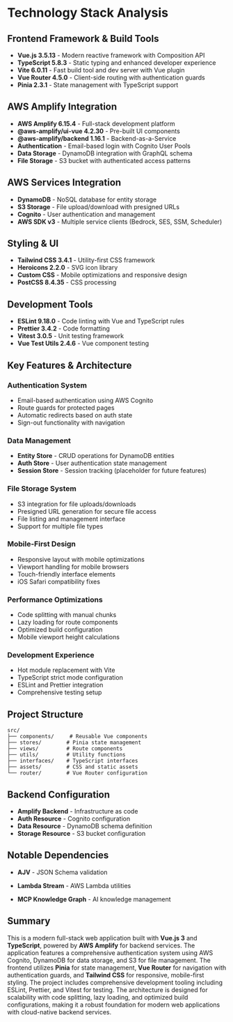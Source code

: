 # Technology Stack Analysis

## Frontend Framework & Build Tools
- **Vue.js 3.5.13** - Modern reactive framework with Composition API
- **TypeScript 5.8.3** - Static typing and enhanced developer experience
- **Vite 6.0.11** - Fast build tool and dev server with Vue plugin
- **Vue Router 4.5.0** - Client-side routing with authentication guards
- **Pinia 2.3.1** - State management with TypeScript support

## AWS Amplify Integration
- **AWS Amplify 6.15.4** - Full-stack development platform
- **@aws-amplify/ui-vue 4.2.30** - Pre-built UI components
- **@aws-amplify/backend 1.16.1** - Backend-as-a-Service
- **Authentication** - Email-based login with Cognito User Pools
- **Data Storage** - DynamoDB integration with GraphQL schema
- **File Storage** - S3 bucket with authenticated access patterns

## AWS Services Integration
- **DynamoDB** - NoSQL database for entity storage
- **S3 Storage** - File upload/download with presigned URLs
- **Cognito** - User authentication and management
- **AWS SDK v3** - Multiple service clients (Bedrock, SES, SSM, Scheduler)



## Styling & UI
- **Tailwind CSS 3.4.1** - Utility-first CSS framework
- **Heroicons 2.2.0** - SVG icon library
- **Custom CSS** - Mobile optimizations and responsive design
- **PostCSS 8.4.35** - CSS processing

## Development Tools
- **ESLint 9.18.0** - Code linting with Vue and TypeScript rules
- **Prettier 3.4.2** - Code formatting
- **Vitest 3.0.5** - Unit testing framework
- **Vue Test Utils 2.4.6** - Vue component testing

## Key Features & Architecture

### Authentication System
- Email-based authentication using AWS Cognito
- Route guards for protected pages
- Automatic redirects based on auth state
- Sign-out functionality with navigation

### Data Management
- **Entity Store** - CRUD operations for DynamoDB entities
- **Auth Store** - User authentication state management
- **Session Store** - Session tracking (placeholder for future features)

### File Storage System
- S3 integration for file uploads/downloads
- Presigned URL generation for secure file access
- File listing and management interface
- Support for multiple file types

### Mobile-First Design
- Responsive layout with mobile optimizations
- Viewport handling for mobile browsers
- Touch-friendly interface elements
- iOS Safari compatibility fixes

### Performance Optimizations
- Code splitting with manual chunks
- Lazy loading for route components
- Optimized build configuration
- Mobile viewport height calculations

### Development Experience
- Hot module replacement with Vite
- TypeScript strict mode configuration
- ESLint and Prettier integration
- Comprehensive testing setup

## Project Structure
```
src/
├── components/     # Reusable Vue components
├── stores/        # Pinia state management
├── views/         # Route components
├── utils/         # Utility functions
├── interfaces/    # TypeScript interfaces
├── assets/        # CSS and static assets
└── router/        # Vue Router configuration
```

## Backend Configuration
- **Amplify Backend** - Infrastructure as code
- **Auth Resource** - Cognito configuration
- **Data Resource** - DynamoDB schema definition
- **Storage Resource** - S3 bucket configuration

## Notable Dependencies
- **AJV** - JSON Schema validation
- **Lambda Stream** - AWS Lambda utilities

- **MCP Knowledge Graph** - AI knowledge management

## Summary

This is a modern full-stack web application built with **Vue.js 3** and **TypeScript**, powered by **AWS Amplify** for backend services. The application features a comprehensive authentication system using AWS Cognito, DynamoDB for data storage, and S3 for file management. The frontend utilizes **Pinia** for state management, **Vue Router** for navigation with authentication guards, and **Tailwind CSS** for responsive, mobile-first styling. The project includes comprehensive development tooling including ESLint, Prettier, and Vitest for testing. The architecture is designed for scalability with code splitting, lazy loading, and optimized build configurations, making it a robust foundation for modern web applications with cloud-native backend services. 